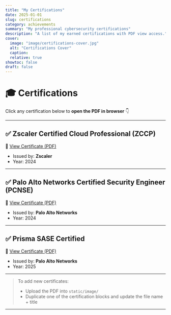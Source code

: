 ```yaml
---
title: "My Certifications"
date: 2025-01-01
slug: certifications
category: achievements
summary: "My professional cybersecurity certifications"
description: "A list of my earned certifications with PDF view access."
cover:
  image: "image/certifications-cover.jpg"
  alt: "Certifications Cover"
  caption:
  relative: true
showtoc: false
draft: false
---
```


# 🎓 Certifications

Click any certification below to **open the PDF in browser** 👇

---

## ✅ Zscaler Certified Cloud Professional (ZCCP)

📄 [View Certificate (PDF)](/image/Ritesh2025_CortexFoundation.pdf)

- Issued by: **Zscaler**
- Year: 2024

---

## ✅ Palo Alto Networks Certified Security Engineer (PCNSE)

📄 [View Certificate (PDF)](/image/pcnse.pdf)

- Issued by: **Palo Alto Networks**
- Year: 2024

---

## ✅ Prisma SASE Certified

📄 [View Certificate (PDF)](/image/prisma.pdf)

- Issued by: **Palo Alto Networks**
- Year: 2025

---

> To add new certificates:
> - Upload the PDF into `static/image/`
> - Duplicate one of the certification blocks and update the file name + title

---
